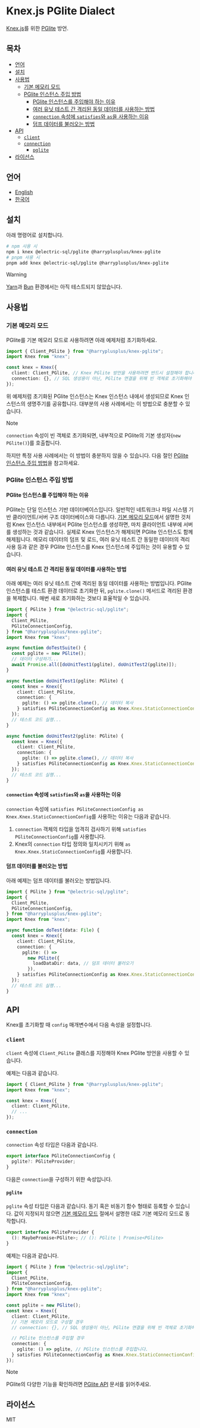 # Knex.js PGlite Dialect

[Knex.js](https://knexjs.org/)를 위한 [PGlite](https://pglite.dev/) 방언.

## 목차

<!-- toc -->

- [언어](#%EC%96%B8%EC%96%B4)
- [설치](#%EC%84%A4%EC%B9%98)
- [사용법](#%EC%82%AC%EC%9A%A9%EB%B2%95)
  - [기본 메모리 모드](#%EA%B8%B0%EB%B3%B8-%EB%A9%94%EB%AA%A8%EB%A6%AC-%EB%AA%A8%EB%93%9C)
  - [PGlite 인스턴스 주입 방법](#pglite-%EC%9D%B8%EC%8A%A4%ED%84%B4%EC%8A%A4-%EC%A3%BC%EC%9E%85-%EB%B0%A9%EB%B2%95)
    - [PGlite 인스턴스를 주입해야 하는 이유](#pglite-%EC%9D%B8%EC%8A%A4%ED%84%B4%EC%8A%A4%EB%A5%BC-%EC%A3%BC%EC%9E%85%ED%95%B4%EC%95%BC-%ED%95%98%EB%8A%94-%EC%9D%B4%EC%9C%A0)
    - [여러 유닛 테스트 간 격리된 동일 데이터를 사용하는 방법](#%EC%97%AC%EB%9F%AC-%EC%9C%A0%EB%8B%9B-%ED%85%8C%EC%8A%A4%ED%8A%B8-%EA%B0%84-%EA%B2%A9%EB%A6%AC%EB%90%9C-%EB%8F%99%EC%9D%BC-%EB%8D%B0%EC%9D%B4%ED%84%B0%EB%A5%BC-%EC%82%AC%EC%9A%A9%ED%95%98%EB%8A%94-%EB%B0%A9%EB%B2%95)
    - [`connection` 속성에 `satisfies`와 `as`을 사용하는 이유](#connection-%EC%86%8D%EC%84%B1%EC%97%90-satisfies%EC%99%80-as%EC%9D%84-%EC%82%AC%EC%9A%A9%ED%95%98%EB%8A%94-%EC%9D%B4%EC%9C%A0)
    - [덤프 데이터를 불러오는 방법](#%EB%8D%A4%ED%94%84-%EB%8D%B0%EC%9D%B4%ED%84%B0%EB%A5%BC-%EB%B6%88%EB%9F%AC%EC%98%A4%EB%8A%94-%EB%B0%A9%EB%B2%95)
- [API](#api)
  - [`client`](#client)
  - [`connection`](#connection)
    - [`pglite`](#pglite)
- [라이선스](#%EB%9D%BC%EC%9D%B4%EC%84%A0%EC%8A%A4)

<!-- tocstop -->

## 언어

- [English](/README.md)
- [한국어](/README.ko.md)

## 설치

아래 명령어로 설치합니다.

```sh
# npm 사용 시
npm i knex @electric-sql/pglite @harryplusplus/knex-pglite
# pnpm 사용 시
pnpm add knex @electric-sql/pglite @harryplusplus/knex-pglite
```

> [!WARNING]
> [Yarn](https://yarnpkg.com/)과 [Bun](https://bun.com/) 환경에서는 아직 테스트되지 않았습니다.

## 사용법

### 기본 메모리 모드

PGlite를 기본 메모리 모드로 사용하려면 아래 예제처럼 초기화하세요.

```typescript
import { Client_PGlite } from "@harryplusplus/knex-pglite";
import Knex from "knex";

const knex = Knex({
  client: Client_PGlite, // Knex PGlite 방언을 사용하려면 반드시 설정해야 합니다.
  connection: {}, // SQL 생성용이 아닌, PGlite 연결을 위해 빈 객체로 초기화해야 합니다.
});
```

위 예제처럼 초기화된 PGlite 인스턴스는 Knex 인스턴스 내에서 생성되므로 Knex 인스턴스의 생명주기를 공유합니다.
대부분의 사용 사례에서는 이 방법으로 충분할 수 있습니다.

> [!NOTE]
> `connection` 속성이 빈 객체로 초기화되면, 내부적으로 PGlite의 기본 생성자(`new PGlite()`)를 호출합니다.

하지만 특정 사용 사례에서는 이 방법이 충분하지 않을 수 있습니다.
다음 절인 [PGlite 인스턴스 주입 방법](#pglite-%EC%9D%B8%EC%8A%A4%ED%84%B4%EC%8A%A4-%EC%A3%BC%EC%9E%85-%EB%B0%A9%EB%B2%95)을 참고하세요.

### PGlite 인스턴스 주입 방법

#### PGlite 인스턴스를 주입해야 하는 이유

PGlite는 단일 인스턴스 기반 데이터베이스입니다.
일반적인 네트워크나 파일 시스템 기반 클라이언트/서버 구조 데이터베이스와 다릅니다.
[기본 메모리 모드](#%EA%B8%B0%EB%B3%B8-%EB%A9%94%EB%AA%A8%EB%A6%AC-%EB%AA%A8%EB%93%9C)에서 설명한 것처럼 Knex 인스턴스 내부에서 PGlite 인스턴스를 생성하면, 마치 클라이언트 내부에 서버를 생성하는 것과 같습니다.
실제로 Knex 인스턴스가 해제되면 PGlite 인스턴스도 함께 해제됩니다.
메모리 데이터의 덤프 및 로드, 여러 유닛 테스트 간 동일한 데이터의 격리 사용 등과 같은 경우 PGlite 인스턴스를 Knex 인스턴스에 주입하는 것이 유용할 수 있습니다.

#### 여러 유닛 테스트 간 격리된 동일 데이터를 사용하는 방법

아래 예제는 여러 유닛 테스트 간에 격리된 동일 데이터를 사용하는 방법입니다.
PGlite 인스턴스를 테스트 환경 데이터로 초기화한 뒤, `pglite.clone()` 메서드로 격리된 환경을 복제합니다.
매번 새로 초기화하는 것보다 효율적일 수 있습니다.

```typescript
import { PGlite } from "@electric-sql/pglite";
import {
  Client_PGlite,
  PGliteConnectionConfig,
} from "@harryplusplus/knex-pglite";
import Knex from "knex";

async function doTestSuite() {
  const pglite = new PGlite();
  // 데이터 구성하기...
  await Promise.all([doUnitTest1(pglite), doUnitTest2(pglite)]);
}

async function doUnitTest1(pglite: PGlite) {
  const knex = Knex({
    client: Client_PGlite,
    connection: {
      pglite: () => pglite.clone(), // 데이터 복사
    } satisfies PGliteConnectionConfig as Knex.Knex.StaticConnectionConfig,
  });
  // 테스트 코드 실행...
}

async function doUnitTest2(pglite: PGlite) {
  const knex = Knex({
    client: Client_PGlite,
    connection: {
      pglite: () => pglite.clone(), // 데이터 복사
    } satisfies PGliteConnectionConfig as Knex.Knex.StaticConnectionConfig,
  });
  // 테스트 코드 실행...
}
```

#### `connection` 속성에 `satisfies`와 `as`을 사용하는 이유

`connection` 속성에 `satisfies PGliteConnectionConfig as Knex.Knex.StaticConnectionConfig`를 사용하는 이유는 다음과 같습니다.

1. `connection` 객체의 타입을 엄격히 검사하기 위해 `satisfies PGliteConnectionConfig`를 사용합니다.
2. Knex의 `connection` 타입 정의와 일치시키기 위해 `as Knex.Knex.StaticConnectionConfig`를 사용합니다.

#### 덤프 데이터를 불러오는 방법

아래 예제는 덤프 데이터를 불러오는 방법입니다.

```typescript
import { PGlite } from "@electric-sql/pglite";
import {
  Client_PGlite,
  PGliteConnectionConfig,
} from "@harryplusplus/knex-pglite";
import Knex from "knex";

async function doTest(data: File) {
  const knex = Knex({
    client: Client_PGlite,
    connection: {
      pglite: () =>
        new PGlite({
          loadDataDir: data, // 덤프 데이터 불러오기
        }),
    } satisfies PGliteConnectionConfig as Knex.Knex.StaticConnectionConfig,
  });
  // 테스트 코드 실행...
}
```

## API

Knex를 초기화할 때 `config` 매개변수에서 다음 속성을 설정합니다.

### `client`

`client` 속성에 `Client_PGlite` 클래스를 지정해야 Knex PGlite 방언을 사용할 수 있습니다.

예제는 다음과 같습니다.

```typescript
import { Client_PGlite } from "@harryplusplus/knex-pglite";
import Knex from "knex";

const knex = Knex({
  client: Client_PGlite,
  // ...
});
```

### `connection`

`connection` 속성 타입은 다음과 같습니다.

```typescript
export interface PGliteConnectionConfig {
  pglite?: PGliteProvider;
}
```

다음은 `connection`을 구성하기 위한 속성입니다.

#### `pglite`

`pglite` 속성 타입은 다음과 같습니다.
동기 혹은 비동기 함수 형태로 등록할 수 있습니다.
값이 지정되지 않으면 [기본 메모리 모드](#%EA%B8%B0%EB%B3%B8-%EB%A9%94%EB%AA%A8%EB%A6%AC-%EB%AA%A8%EB%93%9C) 절에서 설명한 대로 기본 메모리 모드로 동작합니다.

```typescript
export interface PGliteProvider {
  (): MaybePromise<PGlite>; // (): PGlite | Promise<PGlite>
}
```

예제는 다음과 같습니다.

```typescript
import { PGlite } from "@electric-sql/pglite";
import {
  Client_PGlite,
  PGliteConnectionConfig,
} from "@harryplusplus/knex-pglite";
import Knex from "knex";

const pglite = new PGlite();
const knex = Knex({
  client: Client_PGlite,
  // 기본 메모리 모드로 구성할 경우
  // connection: {}, // SQL 생성용이 아닌, PGlite 연결을 위해 빈 객체로 초기화해야 합니다.

  // PGlite 인스턴스를 주입할 경우
  connection: {
    pglite: () => pglite, // PGlite 인스턴스를 주입합니다.
  } satisfies PGliteConnectionConfig as Knex.Knex.StaticConnectionConfig,
});
```

> [!NOTE]
> PGlite의 다양한 기능을 확인하려면 [PGlite API](https://pglite.dev/docs/api) 문서를 읽어주세요.

## 라이선스

MIT
